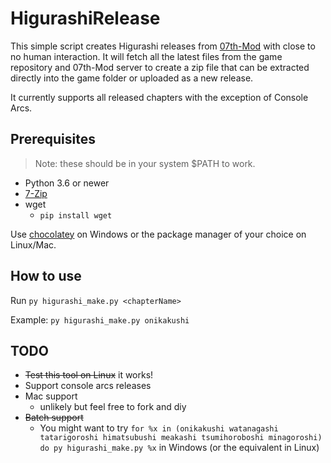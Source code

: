 # HigurashiRelease

This simple script creates Higurashi releases from [07th-Mod](https://github.com/07th-mod/) with close to 
no human interaction. It will fetch all the latest files from the game repository and 07th-Mod server to 
create a zip file that can be extracted directly into the game folder or uploaded as a new release.

It currently supports all released chapters with the exception of Console Arcs.

## Prerequisites

> Note: these should be in your system $PATH to work.

- Python 3.6 or newer
- [7-Zip](https://www.7-zip.org/)
- wget
    - ``pip install wget``

Use [chocolatey](https://chocolatey.org/) on Windows or the package manager of your choice on Linux/Mac.

## How to use

Run ``py higurashi_make.py <chapterName>``

Example: ``py higurashi_make.py onikakushi``

## TODO

- ~~Test this tool on Linux~~ it works!
- Support console arcs releases
- Mac support 
    - unlikely but feel free to fork and diy
- ~~Batch support~~
    - You might want to try ``for %x in (onikakushi watanagashi tatarigoroshi himatsubushi meakashi tsumihoroboshi minagoroshi) do py higurashi_make.py %x`` in Windows (or the equivalent in Linux)
